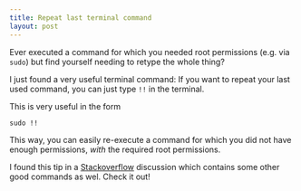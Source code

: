 ```yaml
---
title: Repeat last terminal command
layout: post
---
```

Ever executed a command for which you needed root permissions (e.g. via `sudo`) but find yourself needing to retype the whole thing?

I just found a very useful terminal command: If you want to repeat your last used command, you can just type `!!` in the terminal.

This is very useful in the form

    sudo !!

This way, you can easily re-execute a command for which you did not have enough permissions, *with* the required root permissions.

I found this tip in a [Stackoverflow](http://stackoverflow.com/questions/68372/what-is-your-single-most-favorite-command-line-trick-using-bash) discussion which contains some other good commands as wel. Check it out!